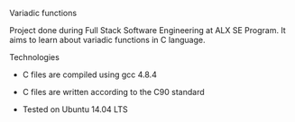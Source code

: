 Variadic functions


Project done during Full Stack Software Engineering at ALX SE Program. It aims to learn about variadic functions in C language.

Technologies


* C files are compiled using gcc 4.8.4

* C files are written according to the C90 standard

* Tested on Ubuntu 14.04 LTS
